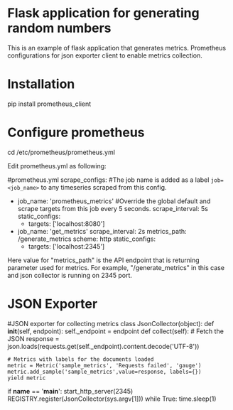# Flask application for generating random numbers

This is an example of flask application that generates metrics.
Prometheus configurations for json exporter client to enable metrics collection.

# Installation
pip install prometheus_client

# Configure prometheus
cd /etc/prometheus/prometheus.yml

Edit prometheus.yml as following:

#prometheus.yml
scrape_configs:
   #The job name is added as a label `job=<job_name>` to any timeseries scraped from this config.
  - job_name: 'prometheus_metrics'
   #Override the global default and scrape targets from this job every 5 seconds.
    scrape_interval: 5s
    static_configs:
      - targets: ['localhost:8080']
  - job_name: 'get_metrics'
    scrape_interval: 2s
    metrics_path: /generate_metrics
    scheme: http
    static_configs:
      - targets: ['localhost:2345']

Here value for "metrics_path" is the API endpoint that is returning parameter used for metrics.
For example, "/generate_metrics" in this case and json collector is running on 2345 port.

# JSON Exporter

#JSON exporter for collecting metrics
class JsonCollector(object):
  def __init__(self, endpoint):
    self._endpoint = endpoint
  def collect(self):
    # Fetch the JSON
    response = json.loads(requests.get(self._endpoint).content.decode('UTF-8'))

    # Metrics with labels for the documents loaded
    metric = Metric('sample_metrics', 'Requests failed', 'gauge')
    metric.add_sample('sample_metrics',value=response, labels={})
    yield metric
if __name__ == '__main__':
  start_http_server(2345)
  REGISTRY.register(JsonCollector(sys.argv[1]))
  while True: time.sleep(1)


